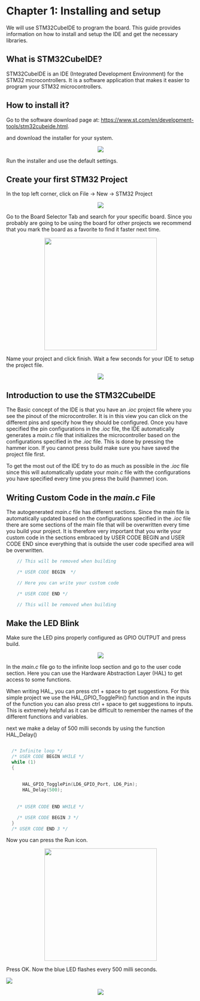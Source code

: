 # Chapter 1: Installing and setup

We will use STM32CubeIDE to program the board. This guide provides information on how to install and setup the IDE and get the necessary libraries.

## What is STM32CubeIDE?

STM32CubeIDE is an IDE (Integrated Development Environment) for the STM32 microcontrollers. It is a software application that makes it easier to program your STM32 microcontrollers. 

## How to install it?

Go to the software download page at: https://www.st.com/en/development-tools/stm32cubeide.html.

and download the installer for your system.
<p align="center"> 
    <img src = "downloadIDE.png">
</p>

Run the installer and use the default settings.

## Create your first STM32 Project
In the top left corner, click on File → New → STM32 Project  

<p align="center"> 
    <img src = "newProject.png">
</p>

Go to the Board Selector Tab and search for your specific board. Since you probably are going to be using the board for other projects we recommend that you mark the board as a favorite to find it faster next time. 


<p align="center"> 
    <img src = "firstProject.png" height="300">
</p>

Name your project and click finish. Wait a few seconds for your IDE to setup the project file.


<p align="center"> 
    <img src = "mcViewioc.png">
</p>


## Introduction to use the STM32CubeIDE
The Basic concept of the IDE is that you have an *.ioc* project file where you see the pinout of the microcontroller. It is in this view you can click on the different pins and specify how they should be configured. Once you have specified the pin configurations in the *.ioc* file, the IDE automatically generates a *main.c* file that initializes the microcontroller based on the configurations specified in the *.ioc* file. This is done by pressing the hammer icon. If you cannot press build make sure you have saved the project file first. 

To get the most out of the IDE try to do as much as possible in the *.ioc* file since this will automatically update your *main.c* file with the configurations you have specified every time you press the build (hammer) icon. 


## Writing Custom Code in the *main.c* File

The autogenerated *main.c* file has different sections. Since the main file is automatically updated based on the configurations specified in the *.ioc* file there are some sections of the main file that will be overwritten every time you build your project. It is therefore very important that you write your custom code in the sections embraced by USER CODE BEGIN  and USER CODE END since everything that is outside the user code specified area will be overwritten.

```c
    // This will be removed when building

    /* USER CODE BEGIN  */

    // Here you can write your custom code

    /* USER CODE END */

    // This will be removed when building
```


## Make the LED Blink

Make sure the LED pins properly configured as GPIO OUTPUT and press build.

<p align="center"> 
    <img src = "LEDpins.png">
</p>

In the *main.c* file go to the infinite loop section and go to the user code section. Here you can use the Hardware Abstraction Layer (HAL) to get access to some functions. 

When writing HAL_ you can press ctrl + space to get suggestions. For this simple project we use the HAL_GPIO_TogglePin() function and in the inputs of the function you can also press ctrl + space to get suggestions to inputs. This is extremely helpful as it can be difficult to remember the names of the different functions and variables.

next we make a delay of 500 milli seconds by using the function HAL_Delay()

```c

  /* Infinite loop */
  /* USER CODE BEGIN WHILE */
  while (1)
  {
	  
	  
	  HAL_GPIO_TogglePin(LD6_GPIO_Port, LD6_Pin);
	  HAL_Delay(500);
	  
	  
    /* USER CODE END WHILE */

    /* USER CODE BEGIN 3 */
  }
  /* USER CODE END 3 */

```
 Now you can press the Run icon.

 <p align="center"> 
    <img src = "run.png" height="300">
</p>

Press OK. Now the blue LED flashes every 500 milli seconds.

![](ezgif.com-gif-maker.gif)

<p align="center"> 
    <img src = "./getSoftware.png">
</p>